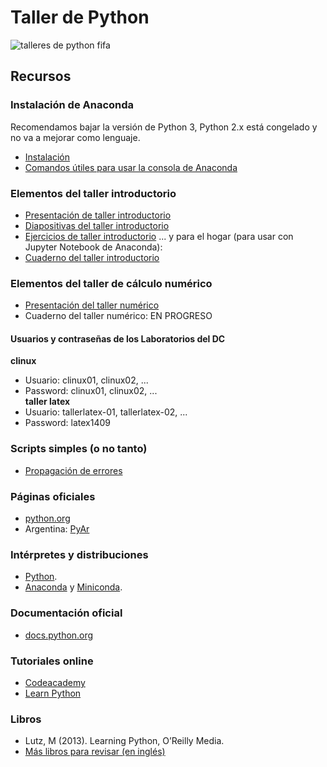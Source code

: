 # Taller de Python

![talleres de python fifa](https://raw.githubusercontent.com/fifabsas/talleresfifabsas/master/python/Publicidad/logos_python_fifa.png)

## Recursos

### Instalación de Anaconda
Recomendamos bajar la versión de Python 3, Python 2.x está congelado y no va a mejorar como lenguaje.
- [Instalación](http://continuum.io/downloads)
- [Comandos útiles para usar la consola de Anaconda](https://conda.io/docs/_downloads/conda-cheatsheet.pdf)

### Elementos del taller introductorio
 - [Presentación de taller introductorio](https://github.com/fifabsas/talleresfifabsas/blob/master/python/1_Introductorio/presentacion.pdf)
 - [Diapositivas del taller introductorio](https://github.com/fifabsas/talleresfifabsas/blob/master/python/1_Introductorio/introduccion.pdf)
 - [Ejercicios de taller introductorio](https://github.com/fifabsas/talleresfifabsas/blob/master/python/1_Introductorio/ejercicios.pdf)
 ... y para el hogar (para usar con Jupyter Notebook de Anaconda):
 - [Cuaderno del taller introductorio](https://github.com/fifabsas/talleresfifabsas/blob/master/python/1_Introductorio/introduccion.ipynb)
 
 ### Elementos del taller de cálculo numérico
 - [Presentación del taller numérico](https://github.com/fifabsas/talleresfifabsas/blob/master/python/numerico/presentacion.pdf)
 - Cuaderno del taller numérico: EN PROGRESO

#### Usuarios y contraseñas de los Laboratorios del DC
**clinux**
- Usuario: clinux01, clinux02, ...  
- Password: clinux01, clinux02, ...  
**taller latex**
- Usuario: tallerlatex-01, tallerlatex-02, ...  
- Password: latex1409

### Scripts simples (o no tanto)
 - [Propagación de errores](http://pastebin.com/WaB8qsQd)

### Páginas oficiales
- [python.org](http://www.python.org)
- Argentina: [PyAr](http://python.org.ar/)

### Intérpretes y distribuciones
- [Python](https://www.python.org/downloads/).
- [Anaconda](http://continuum.io/downloads) y [Miniconda](http://conda.pydata.org/miniconda.html).

### Documentación oficial
- [docs.python.org](http://docs.python.org)

### Tutoriales online
- [Codeacademy](http://www.codecademy.com/tracks/python)
- [Learn Python](http://www.learnpython.org/)

### Libros
- Lutz, M (2013). Learning Python, O’Reilly Media.
- [Más libros para revisar (en inglés)](https://wiki.python.org/moin/IntroductoryBooks)

